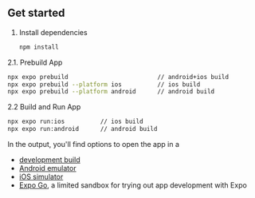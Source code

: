 ## Get started

1. Install dependencies

   ```bash
   npm install
   ```

2.1. Prebuild App

   ```bash
   npx expo prebuild                         // android+ios build
   npx expo prebuild --platform ios          // ios build
   npx expo prebuild --platform android      // android build
   ```

2.2 Build and Run App

   ```bash
   npx expo run:ios          // ios build
   npx expo run:android      // android build
   ```

In the output, you'll find options to open the app in a

- [development build](https://docs.expo.dev/develop/development-builds/introduction/)
- [Android emulator](https://docs.expo.dev/workflow/android-studio-emulator/)
- [iOS simulator](https://docs.expo.dev/workflow/ios-simulator/)
- [Expo Go](https://expo.dev/go), a limited sandbox for trying out app development with Expo
